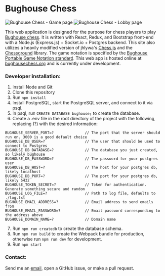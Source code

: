 # Bughouse Chess #

![Bughouse Chess - Game page](https://raw.githubusercontent.com/johndiiorio/bughouse/master/src/client/app/static/img/screenshots/gamePage.png)
![Bughouse Chess - Lobby page](https://raw.githubusercontent.com/johndiiorio/bughouse/master/src/client/app/static/img/screenshots/lobbyPage.png)

This web application is designed for the purpose for chess players to play [Bughouse chess](https://en.wikipedia.org/wiki/Bughouse_chess). It is written with React, Redux, and Bootstrap front-end with a Node.js (Express.js) + Socket.io + Postgres backend. This site also utilizes a heavily modified version of jhlywa's [Chess.js](https://github.com/jhlywa/chess.js) and the [Chessground](https://github.com/ornicar/chessground) library. The game notation is specified by the [Bughouse Portable Game Notation standard](http://bughousedb.com/Lieven_BPGN_Standard.txt). This web app is hosted online at [bughousechess.org](https://bughousechess.org) and is currently under development.

### Developer installation: ###

1. Install Node and Git
2. Clone this repository
3. Run ```npm install```
4. Install PostgreSQL, start the PostgreSQL server, and connect to it via psql.
5. In psql, run ```CREATE DATABASE bughouse;``` to create the database.
6. Create a .env file in the root directory of the project with the following, replacing (?) with the desired information: <br>
```
BUGHOUSE_SERVER_PORT=?              // The port that the server should run on. 3000 is a good default choice
BUGHOUSE_DB_USER=?                  // The user that should be used to connect to Postgres
BUGHOUSE_DB_DATABASE=?              // The database you just created, so likely bughouse
BUGHOUSE_DB_PASSWORD=?              // The password for your postgres user
BUGHOUSE_DB_HOST=?                  // The host for your postgres db, likely localhost
BUGHOUSE_DB_PORT=?                  // The port for your postgres db, likely 5432
BUGHOUSE_TOKEN_SECRET=?             // Token for authentication. Generate something secure and random
BUGHOUSE_LOG_FILE=?                 // Path to log file, defaults to ./log.txt
BUGHOUSE_EMAIL_ADDRESS=?            // Email address to send emails from
BUGHOUSE_EMAIL_PASSWORD=?           // Email password corresponding to the address above
BUGHOUSE_DOMAIN_NAME=?              // Domain name
```
7. Run ```npm run createdb``` to create the database schema.
8. Run ```npm run build``` to create the Webpack bundle for production, otherwise run ```npm run dev``` for development.
9. Run ```npm start```

### Contact: ###

Send me an [email](mailto:bughousechess.org@gmail.com), open a GitHub issue, or make a pull request.
